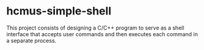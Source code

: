 # hcmus-simple-shell
This project consists of designing a C/C++ program to serve as a shell interface that accepts user commands  and then executes each command in a separate process.

